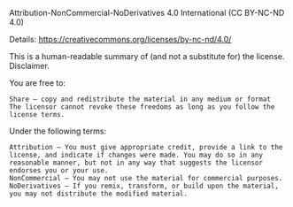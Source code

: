 Attribution-NonCommercial-NoDerivatives 4.0 International (CC BY-NC-ND 4.0)

Details: https://creativecommons.org/licenses/by-nc-nd/4.0/

This is a human-readable summary of (and not a substitute for) the license. Disclaimer.

You are free to:

    Share — copy and redistribute the material in any medium or format
    The licensor cannot revoke these freedoms as long as you follow the license terms.

Under the following terms:

    Attribution — You must give appropriate credit, provide a link to the license, and indicate if changes were made. You may do so in any reasonable manner, but not in any way that suggests the licensor endorses you or your use.
    NonCommercial — You may not use the material for commercial purposes.
    NoDerivatives — If you remix, transform, or build upon the material, you may not distribute the modified material.
